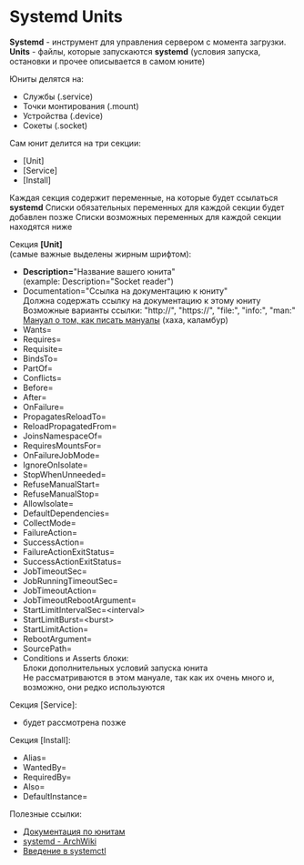 # Systemd Units
**Systemd** - инструмент для управления сервером с момента загрузки.  
**Units** - файлы, которые запускаются **systemd** (условия запуска, остановки и прочее описывается в самом юните)  

Юниты делятся на:
* Службы (.service)  
* Точки монтирования (.mount)  
* Устройства (.device)  
* Сокеты (.socket)

Сам юнит делится на три секции:
* \[Unit\]
* \[Service\]
* \[Install\]

Каждая секция содержит переменные, на которые будет ссылаться **systemd**
Списки обязательных переменных для каждой секции будет добавлен позже
Списки возможных переменных для каждой секции находятся ниже

Секция **\[Unit\]**  
(самые важные выделены жирным шрифтом):
* **Description=**"Название вашего юнита"  
(example: Description="Socket reader")
* Documentation="Ссылка на документацию к юниту"  
Должна содержать ссылку на документацию к этому юниту
Возможные варианты ссылки: "http://", "https://", "file:", "info:", "man:"
[Мануал о том, как писать мануалы](http://man7.org/linux/man-pages/man7/uri.7.html) (хаха, каламбур)
* Wants=
* Requires=
* Requisite=
* BindsTo=
* PartOf=
* Conflicts=
* Before=
* After=
* OnFailure=
* PropagatesReloadTo=
* ReloadPropagatedFrom=
* JoinsNamespaceOf=
* RequiresMountsFor=
* OnFailureJobMode=
* IgnoreOnIsolate=
* StopWhenUnneeded=
* RefuseManualStart=
* RefuseManualStop=
* AllowIsolate=
* DefaultDependencies=
* CollectMode=
* FailureAction=
* SuccessAction=
* FailureActionExitStatus=
* SuccessActionExitStatus=
* JobTimeoutSec=
* JobRunningTimeoutSec=
* JobTimeoutAction=
* JobTimeoutRebootArgument=
* StartLimitIntervalSec=\<interval\>
* StartLimitBurst=\<burst\>
* StartLimitAction=
* RebootArgument=
* SourcePath=
* Conditions и Asserts блоки:  
Блоки дополнительных условий запуска юнита  
Не рассматриваются в этом мануале, так как их очень много и, возможно, они редко используются

Секция \[Service\]:
* будет рассмотрена позже

Секция \[Install\]:
* Alias=
* WantedBy=
* RequiredBy=
* Also=
* DefaultInstance=

Полезные ссылки:
* [Документация по юнитам](https://www.freedesktop.org/software/systemd/man/systemd.unit.html)
* [systemd - ArchWiki](https://wiki.archlinux.org/index.php/Systemd_(%D0%A0%D1%83%D1%81%D1%81%D0%BA%D0%B8%D0%B9))
* [Введение в systemctl](https://community.vscale.io/hc/ru/community/posts/211805669-%D0%92%D0%B2%D0%B5%D0%B4%D0%B5%D0%BD%D0%B8%D0%B5-%D0%B2-systemd-%D0%A1%D0%B5%D1%80%D0%B2%D0%B8%D1%81%D1%8B-%D1%8E%D0%BD%D0%B8%D1%82%D1%8B)
